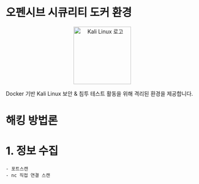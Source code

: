 # 오펜시브 시큐리티 도커 환경

<div align="center">
    <img src="https://www.kali.org/images/kali-dragon-icon.svg" alt="Kali Linux 로고" width="150" />
</div>

Docker 기반 Kali Linux 보안 & 침투 테스트 활동을 위해 격리된 환경을 제공합니다.

# 해킹 방법론

# 1. 정보 수집

    - 포트스캔
    - nc 직접 연결 스캔
